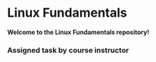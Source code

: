 # Linux Fundamentals

__Welcome to the Linux Fundamentals repository!__  

### Assigned task by course instructor




   



